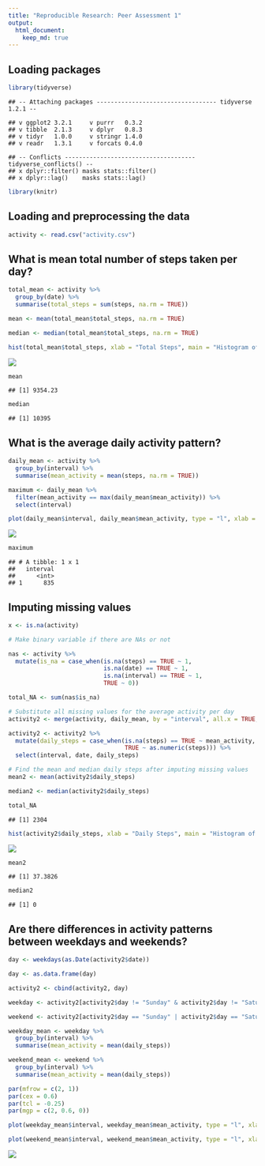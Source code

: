 ```yaml
---
title: "Reproducible Research: Peer Assessment 1"
output: 
  html_document:
    keep_md: true
---
```


## Loading packages

```r
library(tidyverse)
```

```
## -- Attaching packages ---------------------------------- tidyverse 1.2.1 --
```

```
## v ggplot2 3.2.1     v purrr   0.3.2
## v tibble  2.1.3     v dplyr   0.8.3
## v tidyr   1.0.0     v stringr 1.4.0
## v readr   1.3.1     v forcats 0.4.0
```

```
## -- Conflicts ------------------------------------- tidyverse_conflicts() --
## x dplyr::filter() masks stats::filter()
## x dplyr::lag()    masks stats::lag()
```

```r
library(knitr)
```


## Loading and preprocessing the data

```r
activity <- read.csv("activity.csv")
```


## What is mean total number of steps taken per day?

```r
total_mean <- activity %>%
  group_by(date) %>%
  summarise(total_steps = sum(steps, na.rm = TRUE))

mean <- mean(total_mean$total_steps, na.rm = TRUE)

median <- median(total_mean$total_steps, na.rm = TRUE)

hist(total_mean$total_steps, xlab = "Total Steps", main = "Histogram of Total Steps per Day")
```

![](PA1_template_files/figure-html/unnamed-chunk-3-1.png)<!-- -->

```r
mean
```

```
## [1] 9354.23
```

```r
median
```

```
## [1] 10395
```



## What is the average daily activity pattern?

```r
daily_mean <- activity %>%
  group_by(interval) %>%
  summarise(mean_activity = mean(steps, na.rm = TRUE))

maximum <- daily_mean %>%
  filter(mean_activity == max(daily_mean$mean_activity)) %>%
  select(interval)

plot(daily_mean$interval, daily_mean$mean_activity, type = "l", xlab = "Interval", ylab = "Mean Steps", main = "Average Daily Activity Pattern")
```

![](PA1_template_files/figure-html/unnamed-chunk-4-1.png)<!-- -->

```r
maximum
```

```
## # A tibble: 1 x 1
##   interval
##      <int>
## 1      835
```



## Imputing missing values

```r
x <- is.na(activity)

# Make binary variable if there are NAs or not

nas <- activity %>%
  mutate(is_na = case_when(is.na(steps) == TRUE ~ 1,
                           is.na(date) == TRUE ~ 1,
                           is.na(interval) == TRUE ~ 1,
                           TRUE ~ 0))

total_NA <- sum(nas$is_na)

# Substitute all missing values for the average activity per day
activity2 <- merge(activity, daily_mean, by = "interval", all.x = TRUE, all.y = FALSE)

activity2 <- activity2 %>%
  mutate(daily_steps = case_when(is.na(steps) == TRUE ~ mean_activity,
                                 TRUE ~ as.numeric(steps))) %>%
  select(interval, date, daily_steps)

# Find the mean and median daily steps after imputing missing values
mean2 <- mean(activity2$daily_steps)

median2 <- median(activity2$daily_steps)

total_NA
```

```
## [1] 2304
```

```r
hist(activity2$daily_steps, xlab = "Daily Steps", main = "Histogram of Daily Steps without Missing Values")
```

![](PA1_template_files/figure-html/unnamed-chunk-5-1.png)<!-- -->

```r
mean2
```

```
## [1] 37.3826
```

```r
median2
```

```
## [1] 0
```



## Are there differences in activity patterns between weekdays and weekends?

```r
day <- weekdays(as.Date(activity2$date))

day <- as.data.frame(day)

activity2 <- cbind(activity2, day)

weekday <- activity2[activity2$day != "Sunday" & activity2$day != "Saturday", ]

weekend <- activity2[activity2$day == "Sunday" | activity2$day == "Saturday", ]

weekday_mean <- weekday %>%
  group_by(interval) %>%
  summarise(mean_activity = mean(daily_steps))

weekend_mean <- weekend %>%
  group_by(interval) %>%
  summarise(mean_activity = mean(daily_steps))

par(mfrow = c(2, 1))
par(cex = 0.6)
par(tcl = -0.25)
par(mgp = c(2, 0.6, 0))

plot(weekday_mean$interval, weekday_mean$mean_activity, type = "l", xlab = "Interval", ylab = "Mean Activity", main = "Activity on Weekdays", col = "blue")

plot(weekend_mean$interval, weekend_mean$mean_activity, type = "l", xlab = "Interval", ylab = "Mean Activity", main = "Activity on Weekends", col = "blue")
```

![](PA1_template_files/figure-html/unnamed-chunk-6-1.png)<!-- -->






